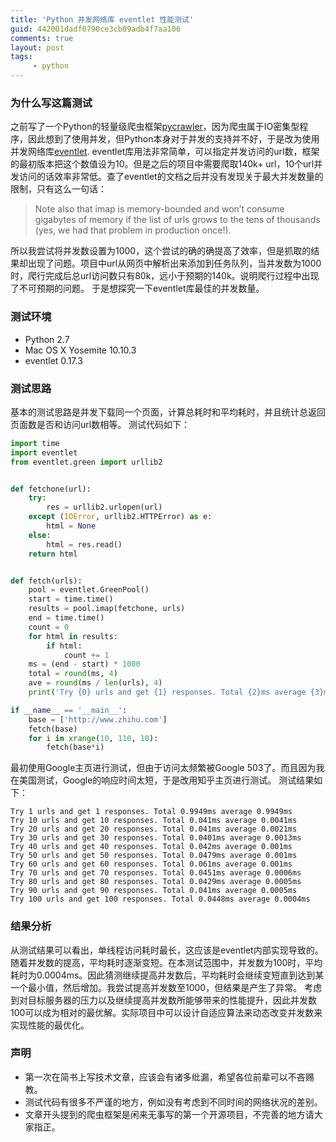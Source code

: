 ```yaml
---
title: 'Python 并发网络库 eventlet 性能测试'
guid: 442001dadf0790ce3cb09adb4f7aa106 
comments: true
layout: post
tags:
     - python
---
```


### 为什么写这篇测试
之前写了一个Python的轻量级爬虫框架[pycrawler](https://github.com/pengmeng/PyCrawler)，因为爬虫属于IO密集型程序，因此想到了使用并发，但Python本身对于并发的支持并不好，于是改为使用并发网络库[eventlet](http://eventlet.net).
eventlet库用法非常简单，可以指定并发访问的url数，框架的最初版本把这个数值设为10。但是之后的项目中需要爬取140k+ url，10个url并发访问的话效率非常低。查了eventlet的文档之后并没有发现关于最大并发数量的限制，只有这么一句话：
> Note also that imap is memory-bounded and won’t consume gigabytes of memory if the list of urls grows to the tens of thousands (yes, we had that problem in production once!).

所以我尝试将并发数设置为1000，这个尝试的确的确提高了效率，但是抓取的结果却出现了问题。项目中url从网页中解析出来添加到任务队列，当并发数为1000时，爬行完成后总url访问数只有80k，远小于预期的140k。说明爬行过程中出现了不可预期的问题。
于是想探究一下eventlet库最佳的并发数量。

### 测试环境
 - Python 2.7
 - Mac OS X Yosemite 10.10.3
 - eventlet 0.17.3

### 测试思路
基本的测试思路是并发下载同一个页面，计算总耗时和平均耗时，并且统计总返回页面数是否和访问url数相等。
测试代码如下：
``` python
import time
import eventlet
from eventlet.green import urllib2


def fetchone(url):
    try:
        res = urllib2.urlopen(url)
    except (IOError, urllib2.HTTPError) as e:
        html = None
    else:
        html = res.read()
    return html


def fetch(urls):
    pool = eventlet.GreenPool()
    start = time.time()
    results = pool.imap(fetchone, urls)
    end = time.time()
    count = 0
    for html in results:
        if html:
            count += 1
    ms = (end - start) * 1000
    total = round(ms, 4)
    ave = round(ms / len(urls), 4)
    print('Try {0} urls and get {1} responses. Total {2}ms average {3}ms'.format(len(urls), count, total, ave))

if __name__ == '__main__':
    base = ['http://www.zhihu.com']
    fetch(base)
    for i in xrange(10, 110, 10):
        fetch(base*i)
```
最初使用Google主页进行测试，但由于访问太频繁被Google 503了。而且因为我在美国测试，Google的响应时间太短，于是改用知乎主页进行测试。
测试结果如下：
```
Try 1 urls and get 1 responses. Total 0.9949ms average 0.9949ms
Try 10 urls and get 10 responses. Total 0.041ms average 0.0041ms
Try 20 urls and get 20 responses. Total 0.041ms average 0.0021ms
Try 30 urls and get 30 responses. Total 0.0401ms average 0.0013ms                                                          
Try 40 urls and get 40 responses. Total 0.042ms average 0.001ms
Try 50 urls and get 50 responses. Total 0.0479ms average 0.001ms
Try 60 urls and get 60 responses. Total 0.061ms average 0.001ms
Try 70 urls and get 70 responses. Total 0.0451ms average 0.0006ms
Try 80 urls and get 80 responses. Total 0.0429ms average 0.0005ms
Try 90 urls and get 90 responses. Total 0.041ms average 0.0005ms
Try 100 urls and get 100 responses. Total 0.0448ms average 0.0004ms
```

### 结果分析
从测试结果可以看出，单线程访问耗时最长，这应该是eventlet内部实现导致的。随着并发数的提高，平均耗时逐渐变短。在本测试范围中，并发数为100时，平均耗时为0.0004ms。因此猜测继续提高并发数后，平均耗时会继续变短直到达到某一个最小值，然后增加。我尝试提高并发数至1000，但结果是产生了异常。
考虑到对目标服务器的压力以及继续提高并发数所能够带来的性能提升，因此并发数100可以成为相对的最优解。实际项目中可以设计自适应算法来动态改变并发数来实现性能的最优化。

### 声明
 - 第一次在简书上写技术文章，应该会有诸多纰漏，希望各位前辈可以不吝赐教。
 - 测试代码有很多不严谨的地方，例如没有考虑到不同时间的网络状况的差别。
 - 文章开头提到的爬虫框架是闲来无事写的第一个开源项目，不完善的地方请大家指正。
